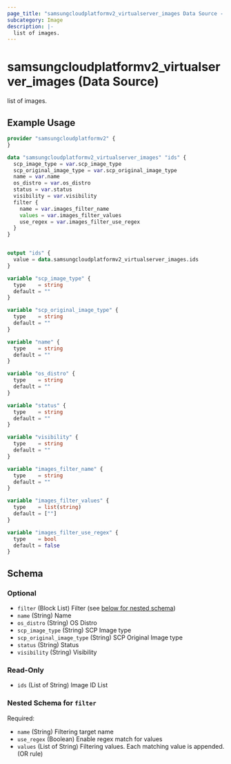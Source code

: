 ```yaml
---
page_title: "samsungcloudplatformv2_virtualserver_images Data Source - samsungcloudplatformv2"
subcategory: Image
description: |-
  list of images.
---
```


# samsungcloudplatformv2_virtualserver_images (Data Source)

list of images.

## Example Usage

```terraform
provider "samsungcloudplatformv2" {
}

data "samsungcloudplatformv2_virtualserver_images" "ids" {
  scp_image_type = var.scp_image_type
  scp_original_image_type = var.scp_original_image_type
  name = var.name
  os_distro = var.os_distro
  status = var.status
  visibility = var.visibility
  filter {
    name = var.images_filter_name
    values = var.images_filter_values
    use_regex = var.images_filter_use_regex
  }
}


output "ids" {
  value = data.samsungcloudplatformv2_virtualserver_images.ids
}

variable "scp_image_type" {
  type    = string
  default = ""
}

variable "scp_original_image_type" {
  type    = string
  default = ""
}

variable "name" {
  type    = string
  default = ""
}

variable "os_distro" {
  type    = string
  default = ""
}

variable "status" {
  type    = string
  default = ""
}

variable "visibility" {
  type    = string
  default = ""
}

variable "images_filter_name" {
  type    = string
  default = ""
}

variable "images_filter_values" {
  type    = list(string)
  default = [""]
}

variable "images_filter_use_regex" {
  type    = bool
  default = false
}
```

<!-- schema generated by tfplugindocs -->
## Schema

### Optional

- `filter` (Block List) Filter (see [below for nested schema](#nestedblock--filter))
- `name` (String) Name
- `os_distro` (String) OS Distro
- `scp_image_type` (String) SCP Image type
- `scp_original_image_type` (String) SCP Original Image type
- `status` (String) Status
- `visibility` (String) Visibility

### Read-Only

- `ids` (List of String) Image ID List

<a id="nestedblock--filter"></a>
### Nested Schema for `filter`

Required:

- `name` (String) Filtering target name
- `use_regex` (Boolean) Enable regex match for values
- `values` (List of String) Filtering values. Each matching value is appended. (OR rule)